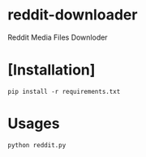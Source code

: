 # reddit-downloader
Reddit Media Files Downloder

# [Installation]
``pip install -r requirements.txt``
  
# Usages
  ``python reddit.py``
